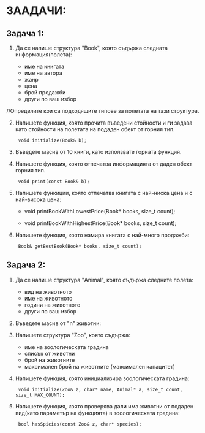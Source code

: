 #                                 ЗААДАЧИ:

## Задача 1:

1) Да се напише структура "Book", която съдържа следната информация(полета):
	
	- име на книгата
	- име на автора
	- жанр
	- цена
	- брой продажби
	- други по ваш избор

//Определите кои са подходящите типове за полетата на тази структура.

2) Напишете функция, която прочита въведени стойности и ги задава като стойности на полетата 
   на подаден обект от горния тип.

		void initialize(Book& b);

3) Въведете масив от 10 книги, като използвате горната функция.

4) Напишете функция, която отпечатва информацията от даден обект горния тип.

		void print(const Book& b);

5) Напишете функиции, която отпечатва книгата с най-ниска цена и с най-висока цена:

	- void printBookWithLowestPrice(Book* books, size_t count);

	- void printBookWithHighestPrice(Book* books, size_t count);

6) Напишете функция, която намира книгата с най-много продажби:

		Book& getBestBook(Book* books, size_t count);



## Задача 2:

1) Да се напише структура "Animal", която съдържа следните полета:

	- вид на животното
	- име на животното
	- години на животното
	- други по ваш избор

2) Въведете масив от "n" животни:
	
3) Напишете структура "Zoo", която съдържа:

	- име на зоологическата градина
	- списък от животни
	- брой на животните
	- максимален брой на животните (максимален капацитет)

4) Напишете функция, която инициализира зоологическата градина:

		void initialize(Zoo& z, char* name, Animal* a, size_t count, size_t MAX_COUNT);

5) Напишете функция, която проверява дали има животни от подаден вид(като параметър на функцията)
   в зоологическата градина:

		bool hasSpicies(const Zoo& z, char* species);
